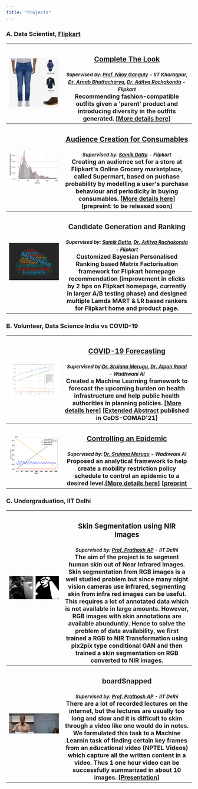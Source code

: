 ```yaml
---
title: "Projects"
---
```


<head>
<!-- Global site tag (gtag.js) - Google Analytics -->
<script async src="https://www.googletagmanager.com/gtag/js?id=G-NB6TYSXY61"></script>
<script>
  window.dataLayer = window.dataLayer || [];
  function gtag(){dataLayer.push(arguments);}
  gtag('js', new Date());

  gtag('config', 'G-NB6TYSXY61');
</script>
</head>


### A. Data Scientist, [Flipkart](https://www.flipkart.com/)
<font size="3"> 
<table style="width:100%;">
  <tr>
    <th width="30%"><a href="https://harshm121.github.io/Projects/CTL/"><img src="./ctl_example.jpeg" alt="CTL Example" height = "40%"></a></th>
	    <th width="70%"><h3><b><a href="https://harshm121.github.io/Projects/CTL/">Complete The Look</a></b></h3> <font size="2.2"><i><h8>Supervised by: <a href = "http://www.facweb.iitkgp.ac.in/~niloy/">Prof. Niloy Ganguly</a> - IIT Kharagpur, <a href="https://www.linkedin.com/in/arnab-bhattacharya-26383573/">Dr. Arnab Bhattacharya</a>, <a href="https://www.linkedin.com/in/adityarachakonda/">Dr. Aditya Rachakonda</a> - Flipkart</h8></i></font> <br>
Recommending fashion-compatible outfits given a 'parent' product and introducing diversity in the outfits generated. [<a href="https://harshm121.github.io/Projects/CTL/">More details here</a>]</th> 
  </tr>
	
	
  <tr>
    <th width="30%"><a href="https://harshm121.github.io/Projects/supermart/"><img src="./supermart.png" alt="supermart sugar example" height="80%"></a></th>
	<th width="70%"><h3><b><a href="https://harshm121.github.io/Projects/supermart/">Audience Creation for Consumables</a></b></h3> <font size="2.2"><i><h8> Supervised by: <a href="https://www.linkedin.com/in/samik-datta-7b2a927a/">Samik Datta</a> - Flipkart</h8></i></font> <br>
Creating an audience set for a store at Flipkart's Online Grocery marketplace, called Supermart, based on puchase probability by modelling a user's purchase behaviour and periodicity in buying consumables. [<a href="https://harshm121.github.io/Projects/supermart/">More details here</a>] [prepreint: to be released soon]</th> 
  </tr>

  <tr>
    <th width="30%"><img src="./reco.png" alt="Recommendation word cloud" height="80%"></th>
	<th width="70%"><h3><b>Candidate Generation and Ranking</b></h3> <font size="2.2"><i><h8>Supervised by: <a href="https://www.linkedin.com/in/samik-datta-7b2a927a/">Samik Datta</a>, <a href="https://www.linkedin.com/in/adityarachakonda/">Dr. Aditya Rachakonda</a> - Flipkart</h8></i> </font><br>
		Customized <b>Bayesian Personalised Ranking</b> based Matrix Factorisation framework for Flipkart homepage recommendation (improvement in clicks by 2 bps on Flipkart homepage, currently in larger A/B testing phase) and designed multiple Lamda MART & LR based rankers for Flipkart home and product page.</th> 
  </tr>
  
</table>
</font>

### B. Volunteer, Data Science India vs COVID-19
<font size="3"> 
<table style="width:100%;">
  <tr>
    <th width="30%"><a href="https://harshm121.github.io/Projects/covid_forecasting"><img src="./covid_forecasting.png" alt="Forecasting Example" width = "100%"></a></th>
	  <th width="70%"><h3><b><a href="https://harshm121.github.io/Projects/covid_forecasting">COVID-19 Forecasting</a></b></h3> <font size="2.2"><i><h8> Supervised by:<a href="https://www.linkedin.com/in/srujana-merugu-a7243819/">Dr. Srujana Merugu</a>, <a href="https://www.linkedin.com/in/alpan-raval-36219a2/">Dr. Alpan Raval</a> - Wadhwani AI</h8></i></font><br>
Created a Machine Learning framework to forecast the upcoming burden on health infrastructure and help public health authorities in planning policies. [<a href="https://harshm121.github.io/Projects/covid_forecasting">More details here</a>] [<a href="https://www.medrxiv.org/content/10.1101/2020.10.19.20215293v1">Extended Abstract</a> published in CoDS-COMAD'21]</th> 
  </tr>
	
	
  <tr>
    <th width="30%"><a href="https://harshm121.github.io/Projects/cosir/"><img src="./cosir.png" alt="CoSIR Model" width="100%"></a></th>
	<th width="70%"><h3><b><a href="https://harshm121.github.io/Projects/cosir/">Controlling an Epidemic</a></b></h3> <font size="2.2"><i><h8> Supervised by:  <a href="https://www.linkedin.com/in/srujana-merugu-a7243819/">Dr. Srujana Merugu</a> - Wadhwani AI </h8></i></font><br>
Proposed an analytical framework to help create a mobility restriction policy schedule to control an epidemic to a desired level.[<a href="https://harshm121.github.io/Projects/cosir/">More details here</a>] [<a href="https://www.medrxiv.org/content/10.1101/2020.11.10.20211995v1">preprint</a> </th> 
  </tr>

</table>
</font>

### C. Undergraduation, IIT Delhi
<font size="3"> 
<table style="width:100%;">
  <tr>
    <th width="30%"><img src="./skinseg.png" alt="Skin segmentation example" width = "100%"></th>
	  <th width="70%"><h3><b>Skin Segmentation using NIR Images</b></h3> <font size="2.2"><i><h8> Supervised by: <a href="https://sites.google.com/view/prathosh">Prof. Prathosh AP</a> - IIT Delhi </h8></i></font><br>
The aim of the project is to segment human skin out of Near Infrared Images. Skin segmentation from RGB images is a well studied problem but since many night vision cameras use infrared, segmenting skin from infra red images can be useful. This requires a lot of annotated data which is not available in large amounts. However, RGB images with skin annotations are available abunduntly. Hence to solve the problem of data availability, we first trained a RGB to NIR Transformation using pix2pix type conditional GAN and then trained a skin segmentation on RGB converted to NIR images. </th> 
  </tr>
	
	
  <tr>
    <th width="30%"><img src="./boardsnapped.png" alt="Example images" width="100%"></th>
	<th width="70%"><h3><b>boardSnapped</b></h3> <font size="2.2"><i><h8> Supervised by: <a href="https://sites.google.com/view/prathosh">Prof. Prathosh AP</a> - IIT Delhi </h8></i></font><br>
	There are a lot of recorded lectures on the internet, but the lectures are usually too long and slow and it is difficult to skim through a video like one would do in notes. We formulated this task to a Machine Learnin task of finding certain key frames from an educational video (NPTEL Videos) which capture all the written content in a video. Thus 1 one hour video can be successfully summarized in about 10 images. [<a href="https://docs.google.com/presentation/d/1hnYlk-_ie_55itjfKPlbFFm5x9woRM1kMJZJNiyOV2I/edit?usp=sharing">Presentation</a>]
</th> 
  </tr>

</table>
</font>
